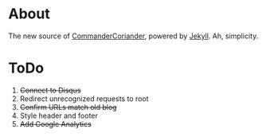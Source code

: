 # About

The new source of [CommanderCoriander](http://commandercoriander.net), powered by [Jekyll](http://jekyllrb.com/). Ah, simplicity.

# ToDo

1. ~~Connect to Disqus~~
2. Redirect unrecognized requests to root
3. ~~Confirm URLs match old blog~~
4. Style header and footer
5. ~~Add Google Analytics~~
